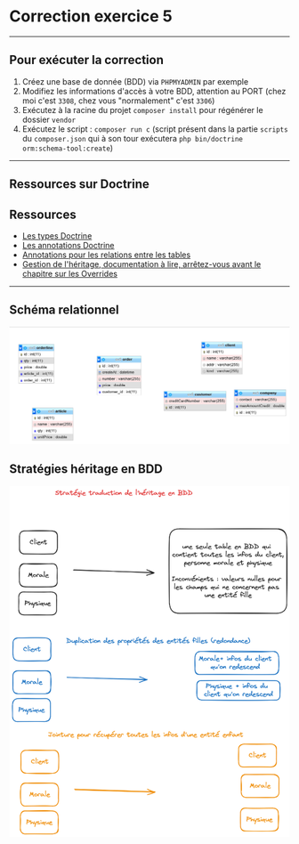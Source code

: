 
# Correction exercice 5

---

## Pour exécuter la correction

1. Créez une base de donnée (BDD) via `PHPMYADMIN` par exemple
2. Modifiez les informations d'accès à votre BDD, attention au PORT (chez moi c'est `3308`, chez vous "normalement" c'est `3306`)
3. Exécutez à la racine du projet `composer install` pour régénérer le dossier `vendor`
4. Exécutez le script : `composer run c` (script présent dans la partie `scripts` du `composer.json` qui à son tour exécutera `php bin/doctrine orm:schema-tool:create`)

---

## Ressources sur Doctrine


## Ressources

- [Les types Doctrine](https://www.doctrine-project.org/projects/doctrine-dbal/en/4.0/reference/types.html)
- [Les annotations Doctrine](https://www.doctrine-project.org/projects/doctrine-orm/en/2.7/reference/annotations-reference.html)
- [Annotations pour les relations entre les tables](https://www.doctrine-project.org/projects/doctrine-orm/en/3.1/reference/association-mapping.html)
- [Gestion de l'héritage, documentation à lire, arrêtez-vous avant le chapitre sur les Overrides](https://www.doctrine-project.org/projects/doctrine-orm/en/3.1/reference/inheritance-mapping.html)

---

## Schéma relationnel

![schema](./images/schema.png)

## Stratégies héritage en BDD

![heritage](./images/strategie_heritage.png)